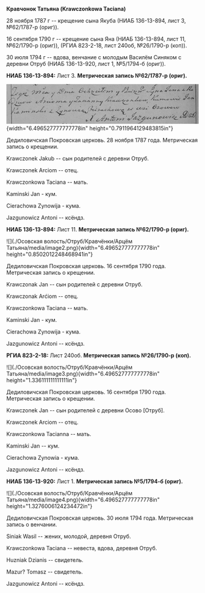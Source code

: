 **Кравчонок Татьяна (Krawczonkowa Taciana)**

28 ноября 1787 г -- крещение сына Якуба (НИАБ 136-13-894, лист 3,
№62/1787-р (ориг)).

16 сентября 1790 г -- крещение сына Яна (НИАБ 136-13-894, лист 11,
№62/1790-р (ориг)), (РГИА 823-2-18, лист 240об, №26/1790-р (коп)).

30 июля 1794 г -- вдова, венчание с молодым Василём Синяком с деревни
Отруб (НИАБ 136-13-920, лист 1, №5/1794-б (ориг)).

**НИАБ 136-13-894:** Лист 3. **Метрическая запись №62/1787-р (ориг).**

![](./media/9b88e7aa8c4c504712366c496c5f6ce7f6f0798d.png){width="6.496527777777778in"
height="0.7911964129483815in"}

Дедиловичская Покровская церковь. 28 ноября 1787 года. Метрическая
запись о крещении.

Krawczonek Jakub -- сын родителей с деревни Отруб.

Krawczonek Arciom -- отец.

Krawczonkowa Taciana -- мать.

Kaminski Jan - кум.

Cierachowa Zynowija - кума.

Jazgunowicz Antoni -- ксёндз.

**НИАБ 136-13-894:** Лист 11. **Метрическая запись №62/1790-р (ориг).**

![](./Осовская волость/Отруб/Кравчёнки/Арцём Татьяна/media/image2.png){width="6.496527777777778in"
height="0.8502012248468941in"}

Дедиловичская Покровская церковь. 16 сентября 1790 года. Метрическая
запись о крещении.

Krawczonak Jan -- сын родителей с деревни Отруб.

Krawczonak Arćiom -- отец.

Krawczonkowa Taciana -- мать.

Kaminski Jan - кум.

Cierachowa Zynowija - кума.

Jazgunowicz Antoni -- ксёндз.

**РГИА 823-2-18:** Лист 240об. **Метрическая запись №26/1790-р (коп).**

![](./Осовская волость/Отруб/Кравчёнки/Арцём Татьяна/media/image3.png){width="6.496527777777778in"
height="1.336111111111111in"}

Дедиловичская Покровская церковь. 16 сентября 1790 года. Метрическая
запись о крещении.

Krawczonek Jan -- сын родителей с деревни Осово \[Отруб\].

Krawczonek Arciom -- отец.

Krawczonkowa Tacianna -- мать.

Kaminski Jan -- кум.

Cierachowa Zynowia - кума.

Jazgunowicz Antoni -- ксёндз.

**НИАБ 136-13-920:** Лист 1. **Метрическая запись №5/1794-б (ориг).**

![](./Осовская волость/Отруб/Кравчёнки/Арцём Татьяна/media/image4.png){width="6.496527777777778in"
height="1.3276006124234472in"}

Дедиловичская Покровская церковь. 30 июля 1794 года. Метрическая запись
о венчании.

Siniak Wasil -- жених, молодой, деревня Отруб.

Krawczonkowa Taciana -- невеста, вдова, деревня Отруб.

Huzniak Dzianis -- свидетель.

Mazur? Tomasz -- свидетель.

Jazgunowicz Antoni -- ксёндз.
